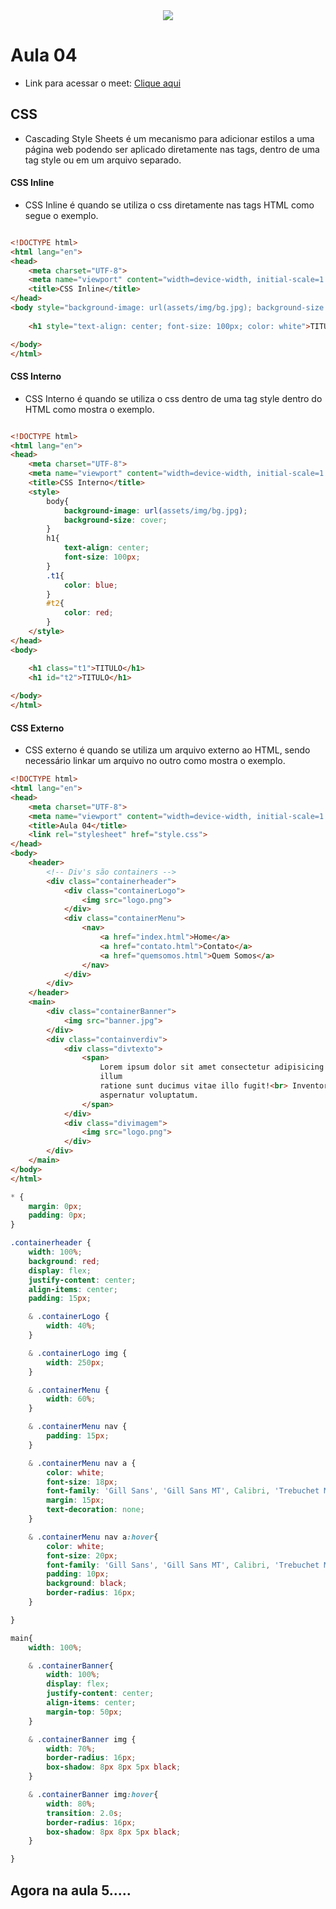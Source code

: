 <div align ="center">
<img src = "https://github.com/user-attachments/assets/2d1c29e1-410f-4f80-8e27-6e8dbe441363">
</div>


# Aula 04

- Link para acessar o meet: <a href="https://meet.google.com/xse-njff-xir">Clique aqui</a>

## CSS

- Cascading Style Sheets é um mecanismo para adicionar estilos a uma página web podendo ser aplicado diretamente nas tags, dentro de uma tag style ou em um arquivo separado.

#### CSS Inline

- CSS Inline é quando se utiliza o css diretamente nas tags HTML como segue o exemplo.

```html

<!DOCTYPE html>
<html lang="en">
<head>
    <meta charset="UTF-8">
    <meta name="viewport" content="width=device-width, initial-scale=1.0">
    <title>CSS Inline</title>
</head>
<body style="background-image: url(assets/img/bg.jpg); background-size: cover">
    
    <h1 style="text-align: center; font-size: 100px; color: white">TITULO</h1>

</body>
</html> 

```

#### CSS Interno

- CSS Interno é quando se utiliza o css dentro de uma tag style dentro do HTML como mostra o exemplo.

```html

<!DOCTYPE html>
<html lang="en">
<head>
    <meta charset="UTF-8">
    <meta name="viewport" content="width=device-width, initial-scale=1.0">
    <title>CSS Interno</title>
    <style>
        body{
            background-image: url(assets/img/bg.jpg);
            background-size: cover;
        }
        h1{
            text-align: center;
            font-size: 100px;
        }
        .t1{
            color: blue;   
        }
        #t2{
            color: red;
        }
    </style>
</head>
<body>

    <h1 class="t1">TITULO</h1>
    <h1 id="t2">TITULO</h1>
    
</body>
</html>

```

#### CSS Externo

- CSS externo é quando se utiliza um arquivo externo ao HTML, sendo necessário linkar um arquivo no outro como mostra o exemplo.

```html
<!DOCTYPE html>
<html lang="en">
<head>
    <meta charset="UTF-8">
    <meta name="viewport" content="width=device-width, initial-scale=1.0">
    <title>Aula 04</title>
    <link rel="stylesheet" href="style.css">
</head>
<body>
    <header>
        <!-- Div's são containers -->
        <div class="containerheader">
            <div class="containerLogo">
                <img src="logo.png">
            </div>
            <div class="containerMenu">
                <nav>
                    <a href="index.html">Home</a>
                    <a href="contato.html">Contato</a>
                    <a href="quemsomos.html">Quem Somos</a>
                </nav>
            </div>
        </div>
    </header>
    <main>
        <div class="containerBanner">
            <img src="banner.jpg">
        </div>
        <div class="containverdiv">
            <div class="divtexto">
                <span>
                    Lorem ipsum dolor sit amet consectetur adipisicing elit. <br> Rerum quibusdam soluta voluptas autem
                    illum
                    ratione sunt ducimus vitae illo fugit!<br> Inventore sed distinctio et veritatis pariatur quos ad
                    aspernatur voluptatum.
                </span>
            </div>
            <div class="divimagem">
                <img src="logo.png">
            </div>
        </div>
    </main>
</body>
</html>

```

```css
* {
    margin: 0px;
    padding: 0px;
}

.containerheader {
    width: 100%;
    background: red;
    display: flex;
    justify-content: center;
    align-items: center;
    padding: 15px;

    & .containerLogo {
        width: 40%;
    }

    & .containerLogo img {
        width: 250px;
    }

    & .containerMenu {
        width: 60%;  
    }

    & .containerMenu nav {
        padding: 15px;
    }

    & .containerMenu nav a {
        color: white;
        font-size: 18px;
        font-family: 'Gill Sans', 'Gill Sans MT', Calibri, 'Trebuchet MS', sans-serif;
        margin: 15px;
        text-decoration: none;
    }

    & .containerMenu nav a:hover{
        color: white;
        font-size: 20px;
        font-family: 'Gill Sans', 'Gill Sans MT', Calibri, 'Trebuchet MS', sans-serif;
        padding: 10px;
        background: black;
        border-radius: 16px;
    }

}

main{
    width: 100%;

    & .containerBanner{
        width: 100%;
        display: flex;
        justify-content: center;
        align-items: center;
        margin-top: 50px;
    }

    & .containerBanner img {
        width: 70%;
        border-radius: 16px;
        box-shadow: 8px 8px 5px black;
    }

    & .containerBanner img:hover{
        width: 80%;
        transition: 2.0s;
        border-radius: 16px;
        box-shadow: 8px 8px 5px black;
    }

}

```

## Agora na aula 5.....
